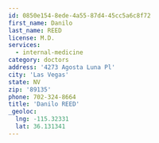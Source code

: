 ```yaml
---
id: 0850e154-8ede-4a55-87d4-45cc5a6c8f72
first_name: Danilo
last_name: REED
license: M.D.
services:
  - internal-medicine
category: doctors
address: '4273 Agosta Luna Pl'
city: 'Las Vegas'
state: NV
zip: '89135'
phone: 702-324-8664
title: 'Danilo REED'
_geoloc:
  lng: -115.32331
  lat: 36.131341
---
```


